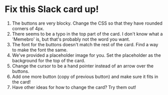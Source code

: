 # Fix this Slack card up!

1. The buttons are very blocky. Change the CSS so that they have rounded corners of 4px.
2. There seems to be a typo in the top part of the card. I don't know what a 'Memebro' is, but that's probably not the word you want.
3. The font for the buttons doesn't match the rest of the card. Find a way to make the font the same.
4. We've provided a placeholder image for you. Set the placeholder as the background for the top of the card.
5. Change the cursor to be a hand pointer instead of an arrow over the buttons.
6. Add one more button (copy of previous button) and make sure it fits in the card!
7. Have other ideas for how to change the card? Try them out!

